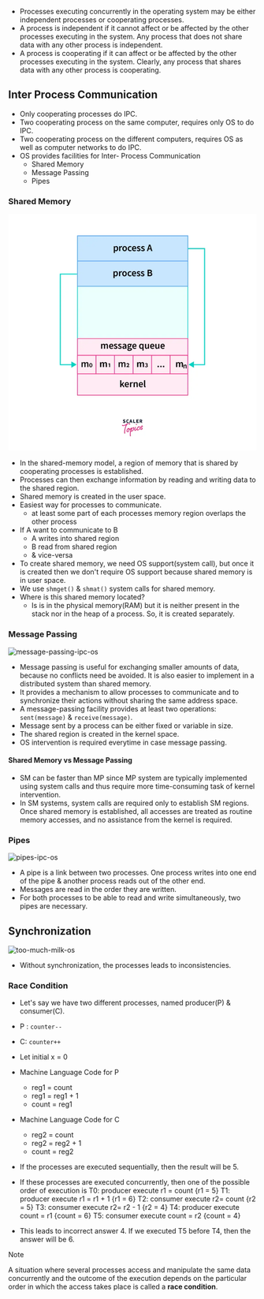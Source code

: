 - Processes executing concurrently in the operating system may be either independent processes or cooperating processes.
- A process is independent if it cannot affect or be affected by the other processes executing in the system. Any process that does not share data with any other process is independent.
- A process is cooperating if it can affect or be affected by the other processes executing in the system. Clearly, any process that shares data with any other process is cooperating.
## Inter Process Communication
- Only cooperating processes do IPC.
- Two cooperating process on the same computer, requires only OS to do IPC.
- Two cooperating process on the different computers, requires OS as well as computer networks to do IPC.
- OS provides facilities for Inter- Process Communication
	- Shared Memory
	- Message Passing
	- Pipes
### Shared Memory
![message-passing-ipc-os](Attachments/message-passing-ipc-os.webp)
- In the shared-memory model, a region of memory that is shared by cooperating processes is established.
- Processes can then exchange information by reading and writing data to the shared region.
- Shared memory is created in the user space.
- Easiest way for processes to communicate.
	- at least some part of each processes memory region overlaps the other process
- If A want to communicate to B
	- A writes into shared region
	- B read from shared region
	- & vice-versa
- To create shared memory, we need OS support(system call), but once it is created then we don't require OS support because shared memory is in user space.
- We use `shmget()` & `shmat()` system calls for shared memory.
- Where is this shared memory located?
	- Is is in the physical memory(RAM) but it is neither present in the stack nor in the heap of a process. So, it is created separately.

### Message Passing
![message-passing-ipc-os](message-passing-ipc-os.webp)
- Message passing is useful for exchanging smaller amounts of data, because no conflicts need be avoided. It is also easier to implement in a distributed system than shared memory.
- It provides a mechanism to allow processes to communicate and to synchronize their actions without sharing the same address space.
- A message-passing facility provides at least two operations: `sent(message)` & `receive(message)`.
- Message sent by a process can be either fixed or variable in size.
- The shared region is created in the kernel space.
- OS intervention is required everytime in case message passing.
#### Shared Memory vs Message Passing
- SM can be faster than MP since MP system are typically implemented using system calls and thus require more time-consuming task of kernel intervention.
- In SM systems, system calls are required only to establish SM regions. Once shared memory is established, all accesses are treated as routine memory accesses, and no assistance from the kernel is required.
### Pipes
![pipes-ipc-os](pipes-ipc-os.webp)
- A pipe is a link between two processes. One process writes into one end of the pipe & another process reads out of the other end.
- Messages are read in the order they are written.
- For both processes to be able to read and write simultaneously, two pipes are necessary.

## Synchronization
![too-much-milk-os](too-much-milk-os.png)
- Without synchronization, the processes leads to inconsistencies.
### Race Condition
- Let's say we have two different processes, named producer(P) & consumer(C).
- P : `counter--`
- C: `counter++`
- Let initial x = 0
- Machine Language Code for P
	- reg1 = count
	- reg1 = reg1 + 1
	- count = reg1
- Machine Language Code for C
	- reg2 = count
	- reg2 = reg2 + 1
	- count = reg2
- If the processes are executed sequentially, then the result will be 5.
- If these processes are executed concurrently, then one of the possible order of execution is 
T0: producer execute r1 = count  {r1 = 5}
T1: producer execute r1 = r1 + 1 {r1 = 6}
T2: consumer execute r2= count {r2 = 5}
T3: consumer execute r2= r2 - 1 {r2 = 4}
T4: producer execute count = r1 {count = 6}
T5: consumer execute count = r2 {count = 4}

- This leads to incorrect answer 4. If we executed T5 before T4, then the answer will be 6.
> [!Note]
> A situation where several processes access and manipulate the same data concurrently and the outcome of the execution depends on the particular order in which the access takes place is called a **race condition**.





